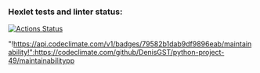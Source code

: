 ### Hexlet tests and linter status:
[![Actions Status](https://github.com/DenisGST/python-project-49/workflows/hexlet-check/badge.svg)](https://github.com/DenisGST/python-project-49/actions)

"!https://api.codeclimate.com/v1/badges/79582b1dab9df9896eab/maintainability!":https://codeclimate.com/github/DenisGST/python-project-49/maintainabilitypp